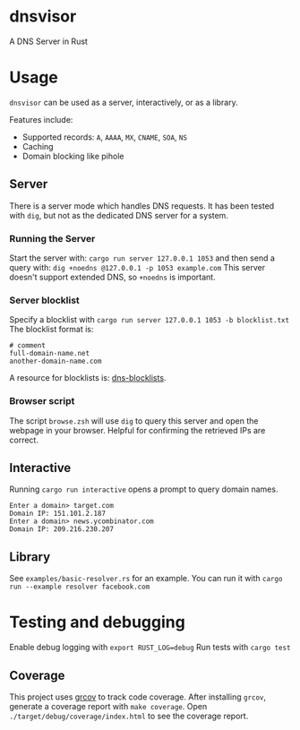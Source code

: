# dnsvisor
A DNS Server in Rust

# Usage
`dnsvisor` can be used as a server, interactively, or as a library.

Features include:
- Supported records: `A`, `AAAA`, `MX`, `CNAME`, `SOA`, `NS`
- Caching
- Domain blocking like pihole

## Server
There is a server mode which handles DNS requests. It has been tested with `dig`, but not as the dedicated DNS server for a system.
### Running the Server
Start the server with:
`cargo run server 127.0.0.1 1053`
and then send a query with:
`dig +noedns @127.0.0.1 -p 1053 example.com`
This server doesn't support extended DNS, so `+noedns` is important.
### Server blocklist
Specify a blocklist with `cargo run server 127.0.0.1 1053 -b blocklist.txt`
The blocklist format is:
```
# comment
full-domain-name.net
another-domain-name.com
```
A resource for blocklists is: [dns-blocklists](https://github.com/hagezi/dns-blocklists).
### Browser script
The script `browse.zsh` will use `dig` to query this server and open the webpage in your browser. Helpful for confirming the retrieved IPs are correct.

## Interactive
Running `cargo run interactive` opens a prompt to query domain names.
```
Enter a domain> target.com
Domain IP: 151.101.2.187
Enter a domain> news.ycombinator.com 
Domain IP: 209.216.230.207
```

## Library
See `examples/basic-resolver.rs` for an example. You can run it with `cargo run --example resolver facebook.com`

# Testing and debugging
Enable debug logging with `export RUST_LOG=debug`
Run tests with `cargo test`
## Coverage
This project uses [grcov](https://github.com/mozilla/grcov) to track code coverage.
After installing `grcov`, generate a coverage report with `make coverage`.
Open `./target/debug/coverage/index.html` to see the coverage report.
